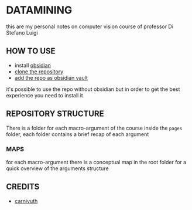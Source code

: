 # DATAMINING

this are my personal notes on computer vision course of professor Di Stefano Luigi

## HOW TO USE

- install [obsidian](https://obsidian.md/)
- [clone the repository](https://github.com/carnivuth/cpvision.git)
- [add the repo as obsidian vault](https://help.obsidian.md/Files+and+folders/Manage+vaults#Create+vault+from+an+existing+folder)

it's possible to use the repo without obsidian but in order to get the best experience you need to install it

## REPOSITORY STRUCTURE

There is a folder for each macro-argument of the course inside the `pages` folder, each folder contains a brief recap of each argument

### MAPS

for each macro-argument there is a conceptual map in the root folder for a quick overview of the arguments structure 

## CREDITS

- [carnivuth](https://github.com/carnivuth)